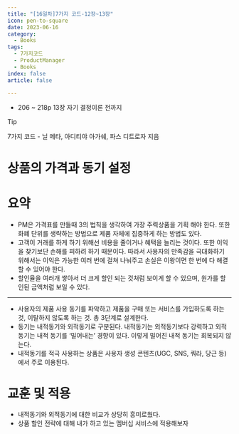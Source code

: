 ```yaml
---
title: "[16일차]7가지 코드-12장~13장"
icon: pen-to-square
date: 2023-06-16
category:
  - Books
tags:
  - 7가지코드
  - ProductManager
  - Books
index: false
article: false

---
```

- 206 ~ 218p 13장 자기 결정이론 전까지

<!-- more -->

>[!tip]
>7가지 코드 - 닐 메타, 아디티야 아가쉐, 파스 디트로자 지음


# 상품의 가격과 동기 설정

# 요약

- PM은 가격표를 만들때 3의 법칙을 생각하여 가장 주력상품을 기획 해야 한다. 또한 화폐 단위를 생략하는 방법으로 제품 자체에 집중하게 하는 방법도 있다.
- 고객이 거래를 하게 하기 위해선 비용을 줄이거나 혜택을 늘리는 것이다. 또한 이익을 찾기보단 손해를 피하려 하기 때문이다. 따라서 사용자의 만족감을 극대화하기 위해서는 이익은 가능한 여러 번에 걸쳐 나눠주고 손실은 이왕이면 한 번에 다 해결 할 수 있어야 한다.
- 할인율을 여러개 쌓아서 더 크게 할인 되는 것처럼 보이게 할 수 있으며, 원가를 할인된 금액처럼 보일 수 있다.

---

- 사용자의 제품 사용 동기를 파악하고 제품을 구매 또는 서비스를 가입하도록 하는것, 이탈하지 않도록 하는 것. 총 3단계로 설계한다.
- 동기는 내적동기와 외적동기로 구분된다. 내적동기는 외적동기보다 강력하고 외적동기는 내적 동기를 ‘밀어내는’ 경향이 있다. 이렇게 밀어진 내적 동기는 회복되지 않는다.
- 내적동기를 적극 사용하는 상품은 사용자 생성 콘텐츠(UGC, SNS, 쿼라, 당근 등)에서 주로 이용된다.

# 교훈 및 적용

- 내적동기와 외적동기에 대한 비교가 상당히 흥미로웠다.
- 상품 할인 전략에 대해 내가 하고 있는 멤버십 서비스에 적용해보자